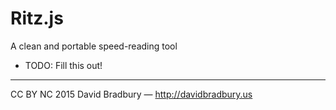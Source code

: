 # Ritz.js
A clean and portable speed-reading tool

 * TODO: Fill this out!
 
------------------------------
CC BY NC 2015 David Bradbury — http://davidbradbury.us